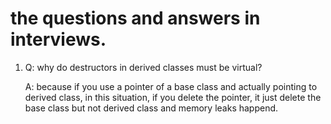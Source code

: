 # the questions and answers in interviews.

1. Q: why do destructors in derived classes must be virtual?

   A: because if you use a pointer of a base class and actually pointing to derived class, in this situation, if you delete the pointer, it just delete the base class but not derived class and memory leaks happend.


